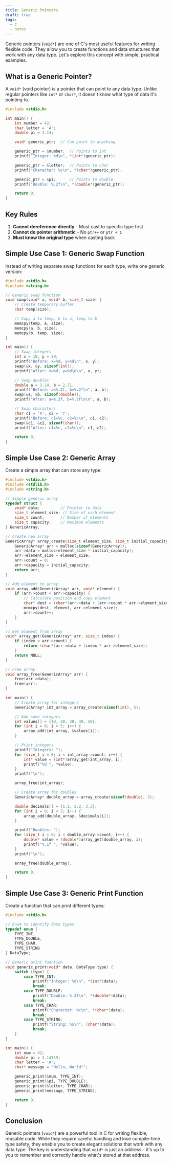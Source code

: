 ```yaml
---
title: Generic Pointers
draft: true
tags:
  - C
  - notes
---
```


Generic pointers (`void*`) are one of C's most useful features for writing flexible code. They allow you to create functions and data structures that work with any data type. Let's explore this concept with simple, practical examples.

## What is a Generic Pointer?
A `void*` (void pointer) is a pointer that can point to any data type. Unlike regular pointers like `int*` or `char*`, it doesn't know what type of data it's pointing to.

```c
#include <stdio.h>

int main() {
    int number = 42;
    char letter = 'A';
    double pi = 3.14;

    void* generic_ptr;  // Can point to anything

    generic_ptr = &number;  // Points to int
    printf("Integer: %d\n", *(int*)generic_ptr);

    generic_ptr = &letter;  // Points to char
    printf("Character: %c\n", *(char*)generic_ptr);

    generic_ptr = &pi;      // Points to double
    printf("Double: %.2f\n", *(double*)generic_ptr);

    return 0;
}
```

## Key Rules

1. **Cannot dereference directly** - Must cast to specific type first
2. **Cannot do pointer arithmetic** - No `ptr++` or `ptr + 1`
3. **Must know the original type** when casting back

## Simple Use Case 1: Generic Swap Function

Instead of writing separate swap functions for each type, write one generic version:

```c
#include <stdio.h>
#include <string.h>

// Generic swap function
void swap(void* a, void* b, size_t size) {
    // Create temporary buffer
    char temp[size];

    // Copy a to temp, b to a, temp to b
    memcpy(temp, a, size);
    memcpy(a, b, size);
    memcpy(b, temp, size);
}

int main() {
    // Swap integers
    int x = 10, y = 20;
    printf("Before: x=%d, y=%d\n", x, y);
    swap(&x, &y, sizeof(int));
    printf("After: x=%d, y=%d\n\n", x, y);

    // Swap doubles
    double a = 3.14, b = 2.71;
    printf("Before: a=%.2f, b=%.2f\n", a, b);
    swap(&a, &b, sizeof(double));
    printf("After: a=%.2f, b=%.2f\n\n", a, b);

    // Swap characters
    char c1 = 'X', c2 = 'Y';
    printf("Before: c1=%c, c2=%c\n", c1, c2);
    swap(&c1, &c2, sizeof(char));
    printf("After: c1=%c, c2=%c\n", c1, c2);

    return 0;
}
```

## Simple Use Case 2: Generic Array

Create a simple array that can store any type:

```c
#include <stdio.h>
#include <stdlib.h>
#include <string.h>

// Simple generic array
typedef struct {
    void* data;         // Pointer to data
    size_t element_size; // Size of each element
    size_t count;       // Number of elements
    size_t capacity;    // Maximum elements
} GenericArray;

// Create new array
GenericArray* array_create(size_t element_size, size_t initial_capacity) {
    GenericArray* arr = malloc(sizeof(GenericArray));
    arr->data = malloc(element_size * initial_capacity);
    arr->element_size = element_size;
    arr->count = 0;
    arr->capacity = initial_capacity;
    return arr;
}

// Add element to array
void array_add(GenericArray* arr, void* element) {
    if (arr->count < arr->capacity) {
        // Calculate position and copy element
        char* dest = (char*)arr->data + (arr->count * arr->element_size);
        memcpy(dest, element, arr->element_size);
        arr->count++;
    }
}

// Get element from array
void* array_get(GenericArray* arr, size_t index) {
    if (index < arr->count) {
        return (char*)arr->data + (index * arr->element_size);
    }
    return NULL;
}

// Free array
void array_free(GenericArray* arr) {
    free(arr->data);
    free(arr);
}

int main() {
    // Create array for integers
    GenericArray* int_array = array_create(sizeof(int), 5);

    // Add some integers
    int values[] = {10, 20, 30, 40, 50};
    for (int i = 0; i < 5; i++) {
        array_add(int_array, &values[i]);
    }

    // Print integers
    printf("Integers: ");
    for (size_t i = 0; i < int_array->count; i++) {
        int* value = (int*)array_get(int_array, i);
        printf("%d ", *value);
    }
    printf("\n");

    array_free(int_array);

    // Create array for doubles
    GenericArray* double_array = array_create(sizeof(double), 3);

    double decimals[] = {1.1, 2.2, 3.3};
    for (int i = 0; i < 3; i++) {
        array_add(double_array, &decimals[i]);
    }

    printf("Doubles: ");
    for (size_t i = 0; i < double_array->count; i++) {
        double* value = (double*)array_get(double_array, i);
        printf("%.1f ", *value);
    }
    printf("\n");

    array_free(double_array);

    return 0;
}
```

## Simple Use Case 3: Generic Print Function

Create a function that can print different types:

```c
#include <stdio.h>

// Enum to identify data types
typedef enum {
    TYPE_INT,
    TYPE_DOUBLE,
    TYPE_CHAR,
    TYPE_STRING
} DataType;

// Generic print function
void generic_print(void* data, DataType type) {
    switch (type) {
        case TYPE_INT:
            printf("Integer: %d\n", *(int*)data);
            break;
        case TYPE_DOUBLE:
            printf("Double: %.2f\n", *(double*)data);
            break;
        case TYPE_CHAR:
            printf("Character: %c\n", *(char*)data);
            break;
        case TYPE_STRING:
            printf("String: %s\n", (char*)data);
            break;
    }
}

int main() {
    int num = 42;
    double pi = 3.14159;
    char letter = 'A';
    char* message = "Hello, World!";

    generic_print(&num, TYPE_INT);
    generic_print(&pi, TYPE_DOUBLE);
    generic_print(&letter, TYPE_CHAR);
    generic_print(message, TYPE_STRING);

    return 0;
}
```

## Conclusion

Generic pointers (`void*`) are a powerful tool in C for writing flexible, reusable code. While they require careful handling and lose compile-time type safety, they enable you to create elegant solutions that work with any data type. The key is understanding that `void*` is just an address - it's up to you to remember and correctly handle what's stored at that address.
